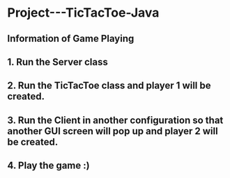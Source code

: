 # Project---TicTacToe-Java
## Information of Game Playing

## 1. Run the Server class
## 2. Run the TicTacToe class and player 1 will be created.
## 3. Run the Client in another configuration so that another GUI screen will pop up and player 2 will be created.
## 4. Play the game  :)
